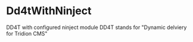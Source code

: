 Dd4tWithNinject
===============

DD4T with configured ninject module
DD4T stands for "Dynamic delviery for Tridion CMS"

